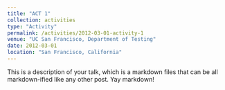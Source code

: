 ```yaml
---
title: "ACT 1"
collection: activities
type: "Activity"
permalink: /activities/2012-03-01-activity-1
venue: "UC San Francisco, Department of Testing"
date: 2012-03-01 
location: "San Francisco, California"
---
```


This is a description of your talk, which is a markdown files that can be all markdown-ified like any other post. Yay markdown!
